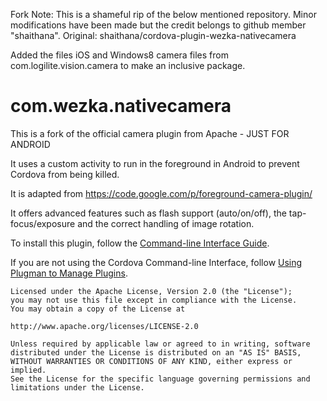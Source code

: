 Fork Note:  This is a shameful rip of the below mentioned repository.  Minor modifications have been made but the credit belongs to github member "shaithana".  Original:  shaithana/cordova-plugin-wezka-nativecamera

Added the files iOS and Windows8 camera files from com.logilite.vision.camera to make an inclusive package.

com.wezka.nativecamera
==========================

This is a fork of the official camera plugin from Apache - JUST FOR ANDROID

It uses a custom activity to run in the foreground in Android to prevent Cordova from being killed.

It is adapted from https://code.google.com/p/foreground-camera-plugin/

It offers advanced features such as flash support (auto/on/off), the tap-focus/exposure and the correct handling of image rotation.


To install this plugin, follow the [Command-line Interface Guide](http://cordova.apache.org/docs/en/edge/guide_cli_index.md.html#The%20Command-line%20Interface).

If you are not using the Cordova Command-line Interface, follow [Using Plugman to Manage Plugins](http://cordova.apache.org/docs/en/edge/guide_plugin_ref_plugman.md.html).



    Licensed under the Apache License, Version 2.0 (the "License");
    you may not use this file except in compliance with the License.
    You may obtain a copy of the License at

    http://www.apache.org/licenses/LICENSE-2.0

    Unless required by applicable law or agreed to in writing, software
    distributed under the License is distributed on an "AS IS" BASIS,
    WITHOUT WARRANTIES OR CONDITIONS OF ANY KIND, either express or implied.
    See the License for the specific language governing permissions and
    limitations under the License.

